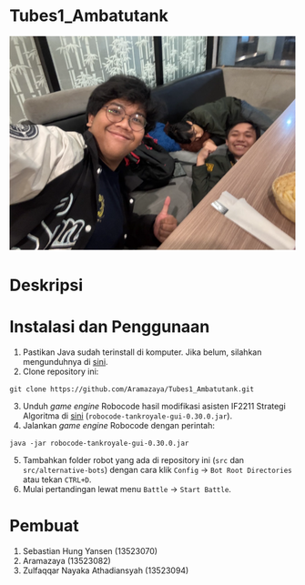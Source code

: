 # Tubes1_Ambatutank
![Ambatutank](Screenshot%20From%202025-03-20%2002-55-16.png)
# Deskripsi

# Instalasi dan Penggunaan
1. Pastikan Java sudah terinstall di komputer. Jika belum, silahkan mengunduhnya di [sini](https://www.java.com/en/download/).
2. Clone repository ini:
```
git clone https://github.com/Aramazaya/Tubes1_Ambatutank.git
```
3. Unduh *game engine* Robocode hasil modifikasi asisten IF2211 Strategi Algoritma di [sini](https://github.com/Ariel-HS/tubes1-if2211-starter-pack/releases/tag/v1.0) (`robocode-tankroyale-gui-0.30.0.jar`).
4. Jalankan *game engine* Robocode dengan perintah:
```
java -jar robocode-tankroyale-gui-0.30.0.jar
```
5. Tambahkan folder robot yang ada di repository ini (`src` dan `src/alternative-bots`) dengan cara klik `Config` -> `Bot Root Directories` atau tekan `CTRL+D`.
6. Mulai pertandingan lewat menu `Battle` -> `Start Battle`.

# Pembuat
1. Sebastian Hung Yansen (13523070)
2. Aramazaya (13523082)
3. Zulfaqqar Nayaka Athadiansyah (13523094)
